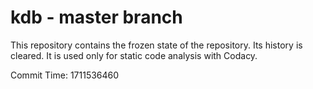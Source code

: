 # kdb - master branch

This repository contains the frozen state of the repository.
Its history is cleared. It is used only for static code
analysis with Codacy.

Commit Time: 1711536460